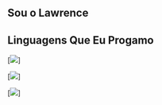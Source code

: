 ## Sou o Lawrence

## Linguagens Que Eu Progamo
[![](https://img.shields.io/badge/Lua-2C2D72?style=for-the-badge&logo=lua&logoColor=white)]

[![](https://img.shields.io/badge/Python-14354C?style=for-the-badge&logo=python&logoColor=white)]


[![](https://github-readme-stats.vercel.app/api/top-langs/?LawrenceLud={LawrenceLud}&theme=blue-green)]
